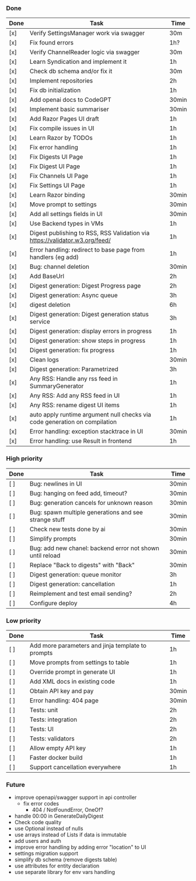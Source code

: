 ### Done

| Done | Task                                                                        | Time  |
|------|-----------------------------------------------------------------------------|-------|
| [x]  | Verify SettingsManager work via swagger                                     | 30m   |
| [x]  | Fix found errors                                                            | 1h?   |
| [x]  | Verify ChannelReader logic via swagger                                      | 30m   |
| [x]  | Learn Syndication and implement it                                          | 1h    |
| [x]  | Check db schema and/or fix it                                               | 30m   |
| [x]  | Implement repositories                                                      | 2h    |
| [x]  | Fix db initialization                                                       | 1h    |
| [x]  | Add openai docs to CodeGPT                                                  | 30min |
| [x]  | Implement basic summariser                                                  | 30min |
| [x]  | Add Razor Pages UI draft                                                    | 1h    |
| [x]  | Fix compile issues in UI                                                    | 1h    |
| [x]  | Learn Razor by TODOs                                                        | 1h    |
| [x]  | Fix error handling                                                          | 1h    |
| [x]  | Fix Digests UI Page                                                         | 1h    |
| [x]  | Fix Digest UI Page                                                          | 1h    |
| [x]  | Fix Channels UI Page                                                        | 1h    |
| [x]  | Fix Settings UI Page                                                        | 1h    |
| [x]  | Learn Razor binding                                                         | 30min |
| [x]  | Move prompt to settings                                                     | 30min |
| [x]  | Add all settings fields in UI                                               | 30min |
| [x]  | Use Backend types in VMs                                                    | 1h    |
| [x]  | Digest publishing to RSS, RSS Validation via https://validator.w3.org/feed/ | 1h    |
| [x]  | Error handling: redirect to base page from handlers (eg add)                | 1h    |
| [x]  | Bug: channel deletion                                                       | 30min |
| [x]  | Add BaseUrl                                                                 | 2h    |
| [x]  | Digest generation: Digest Progress page                                     | 2h    |
| [x]  | Digest generation: Async queue                                              | 3h    |
| [x]  | digest deletion                                                             | 6h    |
| [x]  | Digest generation: Digest generation status service                         | 3h    |
| [x]  | Digest generation: display errors in progress                               | 1h    |
| [x]  | Digest generation: show steps in progress                                   | 1h    |
| [x]  | Digest generation: fix progress                                             | 1h    |
| [x]  | Clean logs                                                                  | 30min |
| [x]  | Digest generation: Parametrized                                             | 3h    |
| [x]  | Any RSS: Handle any rss feed in SummaryGenerator                            | 1h    |
| [x]  | Any RSS: Add any RSS feed in UI                                             | 1h    |
| [x]  | Any RSS: rename digest UI items                                             | 1h    |
| [x]  | auto apply runtime argument null checks via code generation on compilation  | 1h    |
| [x]  | Error handling: exception stacktrace in UI                                  | 30min |
| [x]  | Error handling: use Result in frontend                                      | 1h    |

### High priority

| Done | Task                                                      | Time  |
|------|-----------------------------------------------------------|-------|
| [ ]  | Bug: newlines in UI                                       | 30min |
| [ ]  | Bug: hanging on feed add, timeout?                        | 30min |
| [ ]  | Bug: generation cancels for unknown reason                | 30min |
| [ ]  | Bug: spawn multiple generations and see strange stuff     | 30min |
| [ ]  | Check new tests done by ai                                | 30min |
| [ ]  | Simplify prompts                                          | 30min |
| [ ]  | Bug: add new chanel: backend error not shown until reload | 30min |
| [ ]  | Replace "Back to digests" with "Back"                     | 30min |
| [ ]  | Digest generation: queue monitor                          | 3h    |
| [ ]  | Digest generation: cancellation                           | 1h    |
| [ ]  | Reimplement and test email sending?                       | 2h    |
| [ ]  | Configure deploy                                          | 4h    |

### Low priority

| Done | Task                                              | Time  |
|------|---------------------------------------------------|-------|
| [ ]  | Add more parameters and jinja template to prompts | 1h    |
| [ ]  | Move prompts from settings to table               | 1h    |
| [ ]  | Override prompt in generate UI                    | 1h    |
| [ ]  | Add XML docs in existing code                     | 1h    |
| [ ]  | Obtain API key and pay                            | 30min |
| [ ]  | Error handling: 404 page                          | 30min |
| [ ]  | Tests: unit                                       | 2h    |
| [ ]  | Tests: integration                                | 2h    |
| [ ]  | Tests: UI                                         | 2h    |
| [ ]  | Tests: validators                                 | 2h    |
| [ ]  | Allow empty API key                               | 1h    |
| [ ]  | Faster docker build                               | 1h    |
| [ ]  | Support cancellation everywhere                   | 1h    |

### Future

- improve openapi/swagger support in api controller
    - fix error codes
        - 404 / NotFoundError, OneOf?
- handle 00:00 in GenerateDailyDigest
- Check code quality
- use Optional instead of nulls
- use arrays instead of Lists if data is immutable
- add users and auth
- improve error handling by adding error "location" to UI
- settings migration support
- simplify db schema (remove digests table)
- use attributes for entity declaration
- use separate library for env vars handling
